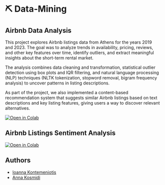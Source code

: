 # ⛏️ Data-Mining

## Airbnb Data Analysis
This project explores Airbnb listings data from Athens for the years 2019 and 2023. The goal was to analyze trends in availability, pricing, reviews, and other key features over time, identify outliers, and extract meaningful insights about the short-term rental market.

The analysis combines data cleaning and transformation, statistical outlier detection using box plots and IQR filtering, and natural language processing (NLP) techniques (NLTK tokenization, stopword removal, bigram frequency analysis) to uncover patterns in listing descriptions.

As part of the project, we also implemented a content-based recommendation system that suggests similar Airbnb listings based on text descriptions and key listing features, giving users a way to discover relevant alternatives.

[![Open in Colab](https://colab.research.google.com/assets/colab-badge.svg)](https://colab.research.google.com/drive/1TdTkLa6-xW7HLqJOiarvxjOCdT8c_Lye?usp=sharing)

## Airbnb Listings Sentiment Analysis
[![Open in Colab](https://colab.research.google.com/assets/colab-badge.svg)](https://colab.research.google.com/drive/1lhVXQlLPUr64XmLEP3elgpQwpLgwYdNA?usp=sharing)

## Authors

* [Ioanna Kontemeniotis](https://github.com/joannakonte)
* [Anna Kosmidi](https://github.com/annakosm)
